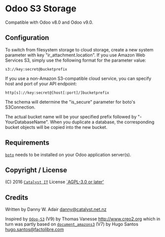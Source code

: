 # Odoo S3 Storage

Compatible with Odoo v8.0 and Odoo v9.0.

## Configuration
To switch from filesystem storage to cloud storage, create a new system parameter with key "ir_attachment.location".
If you use Amazon Web Services S3, simply use the following format for the parameter value:

```
s3://key:secret@bucketprefix
```

If you use a non-Amazon S3-compatible cloud service, you can specify host and port of your API endpoint:

```
http[s]://key:secret@[host[:port]/]bucketprefix
```

The schema will determine the "is_secure" parameter for boto's S3Connection.

The actual bucket name will be your specified prefix followed by "-YourDatabaseName".
When you duplicate a database, the corresponding bucket objects will be copied into the new bucket.

## Requirements
[`boto`](https://github.com/boto/boto) needs to be installed on your Odoo application server(s).

## Copyright / License
(C) 2016 [`Catalyst IT`](https://catalyst.net.nz/)
License [`AGPL-3.0 or later'](http://www.gnu.org/licenses/agpl.html)

## Credits
Written by Danny W. Adair <danny@catalyst.net.nz>

Inspired by [`Odoo-S3`](https://github.com/tvanesse/odoo-s3) (V9) by Thomas Vanesse <http://www.creo2.org>
which in turn was partly based on [`document_amazons3`](https://apps.odoo.com/apps/modules/7.0/document_amazons3/) (V7) by Hugo Santos <hugo.santos@factolibre.com>
